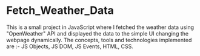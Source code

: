 # Fetch_Weather_Data
This is a small project in JavaScript where I fetched the weather data using "OpenWeather" API and displayed the data to the simple UI changing the webpage dynamically. 
The concepts, tools and technologies implemented are :- JS Objects, JS DOM, JS Events, HTML, CSS. 

